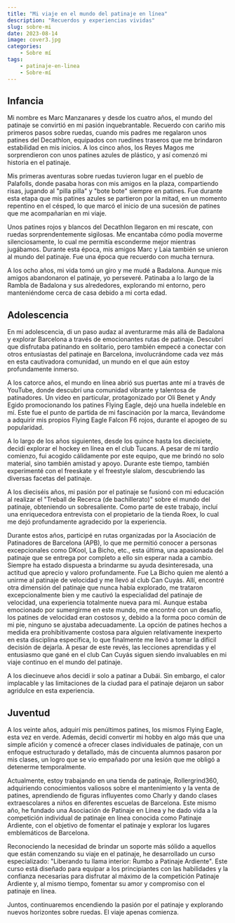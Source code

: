 ```yaml
---
title: "Mi viaje en el mundo del patinaje en línea"
description: "Recuerdos y experiencias vividas"
slug: sobre-mi
date: 2023-08-14
image: cover3.jpg
categories:
    - Sobre mí
tags:
    - patinaje-en-linea
    - Sobre-mí
---
```

## Infancia
Mi nombre es Marc Manzanares y desde los cuatro años, el mundo del patinaje se convirtió en mi pasión inquebrantable. Recuerdo con cariño mis primeros pasos sobre ruedas, cuando mis padres me regalaron unos patines del Decathlon, equipados con ruedines traseros que me brindaron estabilidad en mis inicios. A los cinco años, los Reyes Magos me sorprendieron con unos patines azules de plástico, y así comenzó mi historia en el patinaje.

Mis primeras aventuras sobre ruedas tuvieron lugar en el pueblo de Palafolls, donde pasaba horas con mis amigos en la plaza, compartiendo risas, jugando al "pilla pilla" y "bote bote" siempre en patines. Fue durante esta etapa que mis patines azules se partieron por la mitad, en un momento repentino en el césped, lo que marcó el inicio de una sucesión de patines que me acompañarían en mi viaje.

Unos patines rojos y blancos del Decathlon llegaron en mi rescate, con ruedas sorprendentemente sigilosas. Me encantaba cómo podía moverme silenciosamente, lo cual me permitía esconderme mejor mientras jugábamos. Durante esta época, mis amigos Marc y Laia también se unieron al mundo del patinaje. Fue una época que recuerdo con mucha ternura. 

A los ocho años, mi vida tomó un giro y me mudé a Badalona. Aunque mis amigos abandonaron el patinaje, yo perseveré. Patinaba a lo largo de la Rambla de Badalona y sus alrededores, explorando mi entorno, pero manteniéndome cerca de casa debido a mi corta edad.

## Adolescencia
En mi adolescencia, di un paso audaz al aventurarme más allá de Badalona y explorar Barcelona a través de emocionantes rutas de patinaje. Descubrí que disfrutaba patinando en solitario, pero también empecé a conectar con otros entusiastas del patinaje en Barcelona, involucrándome cada vez más en esta cautivadora comunidad, un mundo en el que aún estoy profundamente inmerso.

A los catorce años, el mundo en línea abrió sus puertas ante mí a través de YouTube, donde descubrí una comunidad vibrante y talentosa de patinadores. Un video en particular, protagonizado por Oli Benet y Andy Egido promocionando los patines Flying Eagle, dejó una huella indeleble en mí. Este fue el punto de partida de mi fascinación por la marca, llevándome a adquirir mis propios Flying Eagle Falcon F6 rojos, durante el apogeo de su popularidad.

A lo largo de los años siguientes, desde los quince hasta los diecisiete, decidí explorar el hockey en línea en el club Tucans. A pesar de mi tardío comienzo, fui acogido cálidamente por este equipo, que me brindó no solo material, sino también amistad y apoyo. Durante este tiempo, también experimenté con el freeskate y el freestyle slalom, descubriendo las diversas facetas del patinaje. 

A los dieciséis años, mi pasión por el patinaje se fusionó con mi educación al realizar el "Treball de Recerca (de bachillerato)" sobre el mundo del patinaje, obteniendo un sobresaliente. Como parte de este trabajo, incluí una enriquecedora entrevista con el propietario de la tienda Roex, lo cual me dejó profundamente agradecido por la experiencia.

Durante estos años, participé en rutas organizadas por la Asociación de Patinadores de Barcelona (APB), lo que me permitió conocer a personas excepcionales como DKool, La Bicho, etc., esta última, una apasionada del patinaje que se entrega por completo a ello sin esperar nada a cambio. Siempre ha estado dispuesta a brindarme su ayuda desinteresada, una actitud que aprecio y valoro profundamente. Fue La Bicho quien me alentó a unirme al patinaje de velocidad y me llevó al club Can Cuyás. Allí, encontré otra dimensión del patinaje que nunca había explorado, me trataron excepcionalmente bien y me cautivó la especialidad del patinaje de velocidad, una experiencia totalmente nueva para mí. Aunque estaba emocionado por sumergirme en este mundo, me encontré con un desafío, los patines de velocidad eran costosos y, debido a la forma poco común de mi pie, ninguno se ajustaba adecuadamente. La opción de patines hechos a medida era prohibitivamente costosa para alguien relativamente inexperto en esta disciplina específica, lo que finalmente me llevó a tomar la difícil decisión de dejarla. A pesar de este revés, las lecciones aprendidas y el entusiasmo que gané en el club Can Cuyás siguen siendo invaluables en mi viaje continuo en el mundo del patinaje.

A los diecinueve años decidí ir solo a patinar a Dubái. Sin embargo, el calor implacable y las limitaciones de la ciudad para el patinaje dejaron un sabor agridulce en esta experiencia.

## Juventud
A los veinte años, adquirí mis penúltimos patines, los mismos Flying Eagle, esta vez en verde. Además, decidí convertir mi hobby en algo más que una simple afición y comencé a ofrecer clases individuales de patinaje, con un enfoque estructurado y detallado, más de cincuenta alumnos pasaron por mis clases, un logro que se vio empañado por una lesión que me obligó a detenerme temporalmente. 

Actualmente, estoy trabajando en una tienda de patinaje, Rollergrind360, adquiriendo conocimientos valiosos sobre el mantenimiento y la venta de patines, aprendiendo de figuras influyentes como Charly y dando clases extraescolares a niños en diferentes escuelas de Barcelona. Este mismo año, he fundado una Asociación de Patinaje en Línea y he dado vida a la competición individual de patinaje en línea conocida como Patinaje Ardiente, con el objetivo de fomentar el patinaje y explorar los lugares emblemáticos de Barcelona. 

Reconociendo la necesidad de brindar un soporte más sólido a aquellos que están comenzando su viaje en el patinaje, he desarrollado un curso especializado: "Liberando tu llama interior: Rumbo a Patinaje Ardiente". Este curso está diseñado para equipar a los principiantes con las habilidades y la confianza necesarias para disfrutar al máximo de la competición Patinaje Ardiente y, al mismo tiempo, fomentar su amor y compromiso con el patinaje en línea. 

Juntos, continuaremos encendiendo la pasión por el patinaje y explorando nuevos horizontes sobre ruedas. El viaje apenas comienza.
